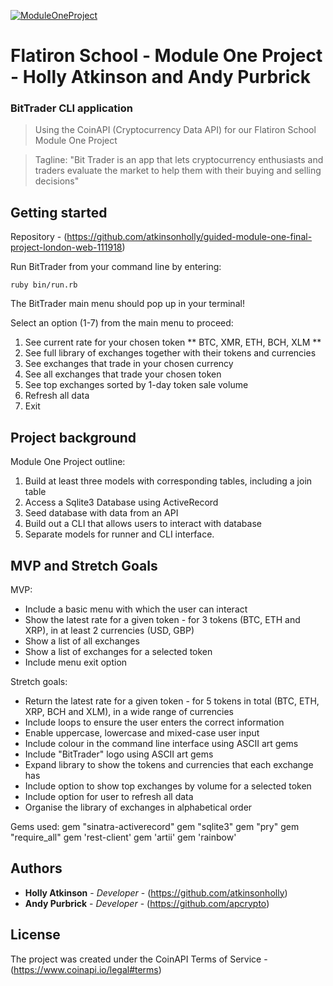 <a href="https://github.com/atkinsonholly/guided-module-one-final-project-london-web-111918"><img src="https://bitcoinist.com/wp-content/uploads/2018/06/shutterstock_1018654609.jpg" title="ModuleOneProject" alt="ModuleOneProject"></a>

# Flatiron School - Module One Project - Holly Atkinson and Andy Purbrick

### BitTrader CLI application ###

> Using the CoinAPI (Cryptocurrency Data API) for our Flatiron School Module One Project

> Tagline: "Bit Trader is an app that lets cryptocurrency enthusiasts and traders evaluate the market to help them with their buying and selling decisions"

## Getting started

Repository - (https://github.com/atkinsonholly/guided-module-one-final-project-london-web-111918)

Run BitTrader from your command line by entering:

```
ruby bin/run.rb

```
The BitTrader main menu should pop up in your terminal!

Select an option (1-7) from the main menu to proceed:

1. See current rate for your chosen token ** BTC, XMR, ETH, BCH, XLM **
2. See full library of exchanges together with their tokens and currencies
3. See exchanges that trade in your chosen currency
4. See all exchanges that trade your chosen token
5. See top exchanges sorted by 1-day token sale volume
6. Refresh all data
7. Exit

## Project background

Module One Project outline:
1. Build at least three models with corresponding tables, including a join table
2. Access a Sqlite3 Database using ActiveRecord
3. Seed database with data from an API
4. Build out a CLI that allows users to interact with database
5. Separate models for runner and CLI interface.

## MVP and Stretch Goals

MVP:
- Include a basic menu with which the user can interact
- Show the latest rate for a given token - for 3 tokens (BTC, ETH and XRP), in at least 2 currencies (USD, GBP)
- Show a list of all exchanges
- Show a list of exchanges for a selected token
- Include menu exit option

Stretch goals:
- Return the latest rate for a given token - for 5 tokens in total (BTC, ETH, XRP, BCH and XLM), in a wide range of currencies
- Include loops to ensure the user enters the correct information
- Enable uppercase, lowercase and mixed-case user input
- Include colour in the command line interface using ASCII art gems
- Include "BitTrader" logo using ASCII art gems
- Expand library to show the tokens and currencies that each exchange has
- Include option to show top exchanges by volume for a selected token
- Include option for user to refresh all data
- Organise the library of exchanges in alphabetical order

Gems used:
gem "sinatra-activerecord"
gem "sqlite3"
gem "pry"
gem "require_all"
gem 'rest-client'
gem 'artii'
gem 'rainbow'

## Authors

* **Holly Atkinson** - *Developer* - (https://github.com/atkinsonholly)
* **Andy Purbrick** - *Developer* - (https://github.com/apcrypto)

## License

The project was created under the CoinAPI Terms of Service - (https://www.coinapi.io/legal#terms)
